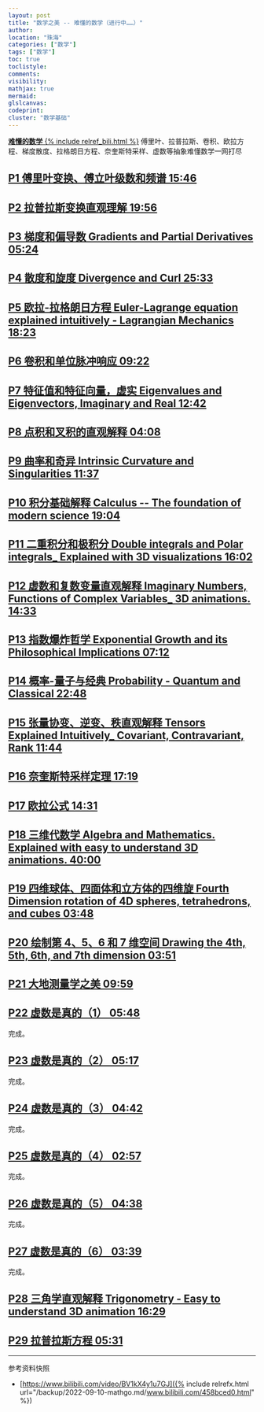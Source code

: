 ```yaml
---
layout: post
title: "数学之美 -- 难懂的数学（进行中……）"
author:
location: "珠海"
categories: ["数学"]
tags: ["数学"]
toc: true
toclistyle:
comments:
visibility:
mathjax: true
mermaid:
glslcanvas:
codeprint:
cluster: "数学基础"
---
```


[**难懂的数学** {% include relref_bili.html %}](https://www.bilibili.com/video/BV1kX4y1u7GJ)
傅里叶、拉普拉斯、卷积、欧拉方程、梯度散度、拉格朗日方程、奈奎斯特采样、虚数等抽象难懂数学一网打尽


## [P1 傅里叶变换、傅立叶级数和频谱 15:46](//www.bilibili.com/video/BV1kX4y1u7GJ?p=1 "傅里叶变换、傅立叶级数和频谱 ")


## [P2 拉普拉斯变换直观理解 19:56](//www.bilibili.com/video/BV1kX4y1u7GJ?p=2 "拉普拉斯变换直观理解 ")


## [P3 梯度和偏导数 Gradients and Partial Derivatives 05:24](//www.bilibili.com/video/BV1kX4y1u7GJ?p=3 "梯度和偏导数 Gradients and Partial Derivatives")


## [P4 散度和旋度 Divergence and Curl 25:33](//www.bilibili.com/video/BV1kX4y1u7GJ?p=4 "散度和旋度 Divergence and Curl")


## [P5 欧拉-拉格朗日方程 Euler-Lagrange equation explained intuitively - Lagrangian Mechanics 18:23](//www.bilibili.com/video/BV1kX4y1u7GJ?p=5 "欧拉-拉格朗日方程 Euler-Lagrange equation explained intuitively - Lagrangian Mechanics")


## [P6 卷积和单位脉冲响应 09:22](//www.bilibili.com/video/BV1kX4y1u7GJ?p=6 "卷积和单位脉冲响应 ")


## [P7 特征值和特征向量，虚实 Eigenvalues and Eigenvectors, Imaginary and Real 12:42](//www.bilibili.com/video/BV1kX4y1u7GJ?p=7 "特征值和特征向量，虚实 Eigenvalues and Eigenvectors, Imaginary and Real")


## [P8 点积和叉积的直观解释 04:08](//www.bilibili.com/video/BV1kX4y1u7GJ?p=8 "点积和叉积的直观解释 ")


## [P9 曲率和奇异 Intrinsic Curvature and Singularities 11:37](//www.bilibili.com/video/BV1kX4y1u7GJ?p=9 "曲率和奇异 Intrinsic Curvature and Singularities")


## [P10 积分基础解释 Calculus -- The foundation of modern science 19:04](//www.bilibili.com/video/BV1kX4y1u7GJ?p=10 "积分基础解释 Calculus -- The foundation of modern science")


## [P11 二重积分和极积分 Double integrals and Polar integrals\_ Explained with 3D visualizations 16:02](//www.bilibili.com/video/BV1kX4y1u7GJ?p=11 "二重积分和极积分 Double integrals and Polar integrals_ Explained with 3D visualizations")


## [P12 虚数和复数变量直观解释 Imaginary Numbers, Functions of Complex Variables\_ 3D animations. 14:33](//www.bilibili.com/video/BV1kX4y1u7GJ?p=12 "虚数和复数变量直观解释 Imaginary Numbers, Functions of Complex Variables_ 3D animations.")


## [P13 指数爆炸哲学 Exponential Growth and its Philosophical Implications 07:12](//www.bilibili.com/video/BV1kX4y1u7GJ?p=13 "指数爆炸哲学 Exponential Growth and its Philosophical Implications")


## [P14 概率-量子与经典 Probability - Quantum and Classical 22:48](//www.bilibili.com/video/BV1kX4y1u7GJ?p=14 "概率-量子与经典 Probability - Quantum and Classical")


## [P15 张量协变、逆变、秩直观解释 Tensors Explained Intuitively\_ Covariant, Contravariant, Rank 11:44](//www.bilibili.com/video/BV1kX4y1u7GJ?p=15 "张量协变、逆变、秩直观解释 Tensors Explained Intuitively_ Covariant, Contravariant, Rank")


## [P16 奈奎斯特采样定理 17:19](//www.bilibili.com/video/BV1kX4y1u7GJ?p=16 "奈奎斯特采样定理 ")


## [P17 欧拉公式 14:31](//www.bilibili.com/video/BV1kX4y1u7GJ?p=17 "欧拉公式 ")


## [P18 三维代数学 Algebra and Mathematics. Explained with easy to understand 3D animations. 40:00](//www.bilibili.com/video/BV1kX4y1u7GJ?p=18 "三维代数学 Algebra and Mathematics.  Explained with easy to understand 3D animations.")


## [P19 四维球体、四面体和立方体的四维旋 Fourth Dimension rotation of 4D spheres, tetrahedrons, and cubes 03:48](//www.bilibili.com/video/BV1kX4y1u7GJ?p=19 "四维球体、四面体和立方体的四维旋 Fourth Dimension rotation of 4D spheres, tetrahedrons, and cubes")


## [P20 绘制第 4、5、6 和 7 维空间 Drawing the 4th, 5th, 6th, and 7th dimension 03:51](//www.bilibili.com/video/BV1kX4y1u7GJ?p=20 "绘制第 4、5、6 和 7 维空间 Drawing the 4th, 5th, 6th, and 7th dimension")


## [P21 大地测量学之美 09:59](//www.bilibili.com/video/BV1kX4y1u7GJ?p=21 "大地测量学之美 ")


## [P22 虚数是真的（1） 05:48](//www.bilibili.com/video/BV1kX4y1u7GJ?p=22 "虚数是真的（1）")

完成。


## [P23 虚数是真的（2） 05:17](//www.bilibili.com/video/BV1kX4y1u7GJ?p=23 "虚数是真的（2）")

完成。


## [P24 虚数是真的（3） 04:42](//www.bilibili.com/video/BV1kX4y1u7GJ?p=24 "虚数是真的（3）")

完成。


## [P25 虚数是真的（4） 02:57](//www.bilibili.com/video/BV1kX4y1u7GJ?p=25 "虚数是真的（4）")

完成。


## [P26 虚数是真的（5） 04:38](//www.bilibili.com/video/BV1kX4y1u7GJ?p=26 "虚数是真的（5）")

完成。


## [P27 虚数是真的（6） 03:39](//www.bilibili.com/video/BV1kX4y1u7GJ?p=27 "虚数是真的（6）")

完成。


## [P28 三角学直观解释 Trigonometry - Easy to understand 3D animation 16:29](//www.bilibili.com/video/BV1kX4y1u7GJ?p=28 "三角学直观解释 Trigonometry - Easy to understand 3D animation")


## [P29 拉普拉斯方程 05:31](//www.bilibili.com/video/BV1kX4y1u7GJ?p=29 "拉普拉斯方程 ")



<hr class='reviewline'/>
<p class='reviewtip'><script type='text/javascript' src='{% include relref.html url="/assets/reviewjs/blogs/2022-09-10-mathgo.md.js" %}'></script></p>
<font class='ref_snapshot'>参考资料快照</font>

- [https://www.bilibili.com/video/BV1kX4y1u7GJ]({% include relrefx.html url="/backup/2022-09-10-mathgo.md/www.bilibili.com/458bced0.html" %})
